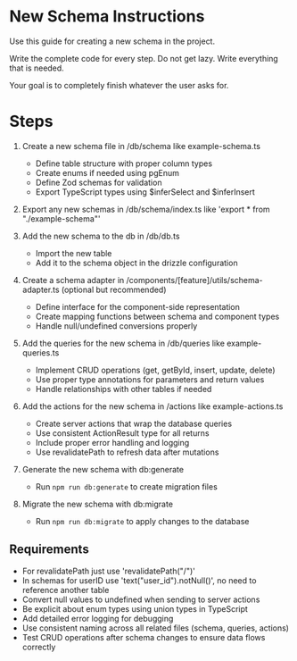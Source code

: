 # New Schema Instructions
Use this guide for creating a new schema in the project.

Write the complete code for every step. Do not get lazy. Write everything that is needed.

Your goal is to completely finish whatever the user asks for.

# Steps

1. Create a new schema file in /db/schema like example-schema.ts
   - Define table structure with proper column types
   - Create enums if needed using pgEnum
   - Define Zod schemas for validation
   - Export TypeScript types using $inferSelect and $inferInsert

2. Export any new schemas in /db/schema/index.ts like 'export * from "./example-schema"'

3. Add the new schema to the db in /db/db.ts
   - Import the new table
   - Add it to the schema object in the drizzle configuration

4. Create a schema adapter in /components/[feature]/utils/schema-adapter.ts (optional but recommended)
   - Define interface for the component-side representation
   - Create mapping functions between schema and component types
   - Handle null/undefined conversions properly

5. Add the queries for the new schema in /db/queries like example-queries.ts
   - Implement CRUD operations (get, getById, insert, update, delete)
   - Use proper type annotations for parameters and return values
   - Handle relationships with other tables if needed

6. Add the actions for the new schema in /actions like example-actions.ts
   - Create server actions that wrap the database queries
   - Use consistent ActionResult type for all returns
   - Include proper error handling and logging
   - Use revalidatePath to refresh data after mutations

7. Generate the new schema with db:generate
   - Run `npm run db:generate` to create migration files

8. Migrate the new schema with db:migrate
   - Run `npm run db:migrate` to apply changes to the database

## Requirements

- For revalidatePath just use 'revalidatePath("/")'
- In schemas for userID use 'text("user_id").notNull()', no need to reference another table
- Convert null values to undefined when sending to server actions
- Be explicit about enum types using union types in TypeScript
- Add detailed error logging for debugging
- Use consistent naming across all related files (schema, queries, actions)
- Test CRUD operations after schema changes to ensure data flows correctly
